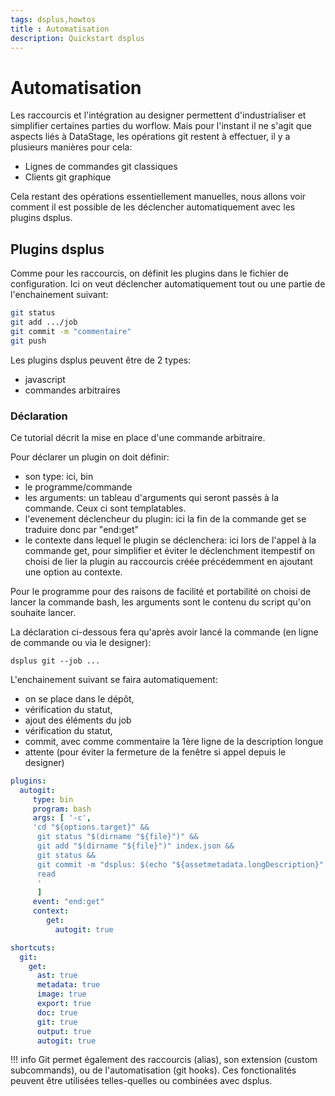 ```yaml
---
tags: dsplus,howtos
title : Automatisation
description: Quickstart dsplus
---
```


# Automatisation



Les raccourcis et l'intégration au designer permettent d'industrialiser  et simplifier certaines parties du worflow. Mais pour l'instant il ne s'agit que aspects liés à DataStage, les opérations git restent à effectuer, il y a plusieurs manières pour cela:

* Lignes de commandes git classiques
* Clients git graphique

Cela restant des opérations essentiellement manuelles, nous allons voir comment il est possible de les déclencher automatiquement avec les plugins dsplus.



## Plugins dsplus

Comme pour les raccourcis, on définit les plugins dans le fichier de configuration.
Ici on veut déclencher automatiquement tout ou une partie de l'enchainement suivant:

```bash
git status
git add .../job
git commit -m "commentaire"
git push
```

Les plugins dsplus peuvent être de 2 types:

* javascript
* commandes arbitraires

### Déclaration

Ce tutorial décrit la mise en place d'une commande arbitraire.

Pour déclarer un plugin on doit définir:

* son type: ici, bin
* le programme/commande
* les arguments: un tableau d'arguments qui seront passés à la commande. Ceux ci sont templatables.
* l'evenement déclencheur du plugin: ici la fin de la commande get se traduire donc par "end:get"
* le contexte dans lequel le plugin se déclenchera: ici lors de l'appel à la commande get, pour simplifier et éviter le déclenchment itempestif on choisi de lier la plugin au raccourcis créée précédemment en ajoutant une option au contexte.

Pour le programme pour des raisons de facilité et portabilité on choisi de lancer la commande bash, les arguments sont le contenu du script qu'on souhaite lancer.

La déclaration ci-dessous fera qu'après avoir lancé la commande (en ligne de commande ou via le designer):
```
dsplus git --job ... 
```
L'enchainement suivant se faira automatiquement:

* on se place dans le dépôt,
* vérification du statut,
* ajout des éléments du job
* vérification du statut,
* commit, avec comme commentaire la 1ère ligne de la description longue
* attente (pour éviter la fermeture de la fenêtre si appel depuis le designer)


``` yaml
plugins:
  autogit:
     type: bin
     program: bash 
     args: [ '-c', 
     'cd "${options.target}" && 
      git status "$(dirname "${file}")" && 
      git add "$(dirname "${file}")" index.json && 
      git status && 
      git commit -m "dsplus: $(echo "${assetmetadata.longDescription}" | head -1)" &&
      read
      ' 
      ]
     event: "end:get"
     context: 
        get:
          autogit: true

shortcuts:
  git:
    get:
      ast: true
      metadata: true
      image: true
      export: true
      doc: true
      git: true
      output: true
      autogit: true
```


!!! info
    Git permet également des raccourcis (alias), son extension (custom subcommands), ou de l'automatisation (git hooks).
    Ces fonctionalités peuvent être utilisées telles-quelles ou combinées avec dsplus. 
